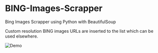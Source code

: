 # BING-Images-Scrapper
Bing Images Scrapper using Python with BeautifulSoup

Custom resolution BING images URLs are inserted to the list which can be used elsewhere.
<p>
  <img src="https://raw.githubusercontent.com/sidxharth/BING-Images-Scrapper/master/execution.png" alt="Demo">
</p>
